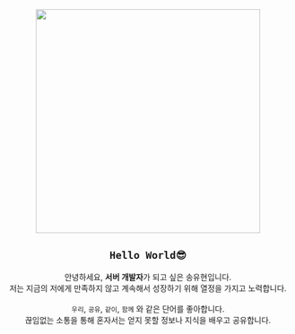 <div align="center">
  <img width=400 src="https://user-images.githubusercontent.com/68471917/131214445-4fef87b4-fea7-4568-966d-c99442aa0f73.JPG">
  
  ## ``` Hello World😎 ```
  안녕하세요, **서버 개발자**가 되고 싶은 송유현입니다.<br>
  저는 지금의 저에게 만족하지 않고 계속해서 성장하기 위해 열정을 가지고 노력합니다.<br>
  <br>
  `우리`, `공유`, `같이`, `함께` 와 같은 단어를 좋아합니다.<br>
  끊임없는 소통을 통해 혼자서는 얻지 못할 정보나 지식을 배우고 공유합니다.
</div>
